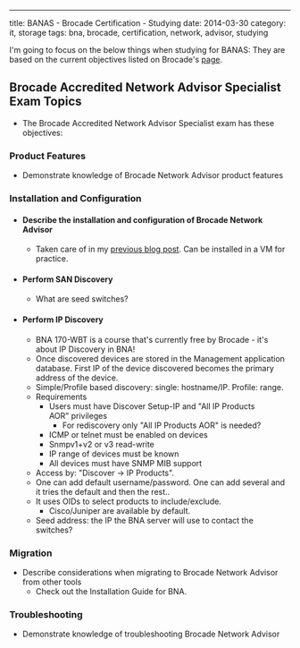 ---
title: BANAS - Brocade Certification - Studying
date: 2014-03-30
category: it, storage
tags: bna, brocade, certification, network, advisor, studying

I'm going to focus on the below things when studying for BANAS: They are based on the current objectives listed on Brocade's [page](http://www.brocade.com/education/certification-accreditation/accredited-network-advisor-specialist/index.page "http://www.brocade.com/education/certification-accreditation/accredited-network-advisor-specialist/index.page").

## Brocade Accredited Network Advisor Specialist Exam Topics

- The Brocade Accredited Network Advisor Specialist exam has these objectives:

### Product Features

- Demonstrate knowledge of Brocade Network Advisor product features

### Installation and Configuration

- #### Describe the installation and configuration of Brocade Network Advisor

  - Taken care of in my [previous blog post](https://www.guldmyr.com/banas-brocade-accredited-network-advisor-specialist/ "BANAS – Brocade Accredited Network Advisor Specialist"). Can be installed in a VM for practice.

- #### Perform SAN Discovery

  - What are seed switches?

- #### Perform IP Discovery

  - BNA 170-WBT is a course that's currently free by Brocade - it's about IP Discovery in BNA!
  - Once discovered devices are stored in the Management application database. First IP of the device discovered becomes the primary address of the device.
  - Simple/Profile based discovery: single: hostname/IP. Profile: range.
  - Requirements
    - Users must have Discover Setup-IP and "All IP Products AOR" privileges
      - For rediscovery only "All IP Products AOR" is needed?
    - ICMP or telnet must be enabled on devices
    - Snmpv1+v2 or v3 read-write
    - IP range of devices must be known
    - All devices must have SNMP MIB support
  - Access by: "Discover -> IP Products".
  - One can add default username/password. One can add several and it tries the default and then the rest..
  - It uses OIDs to select products to include/exclude.
    - Cisco/Juniper are available by default.
  - Seed address: the IP the BNA server will use to contact the switches?

### Migration

- Describe considerations when migrating to Brocade Network Advisor from other tools
  - Check out the Installation Guide for BNA.

### Troubleshooting

- Demonstrate knowledge of troubleshooting Brocade Network Advisor

